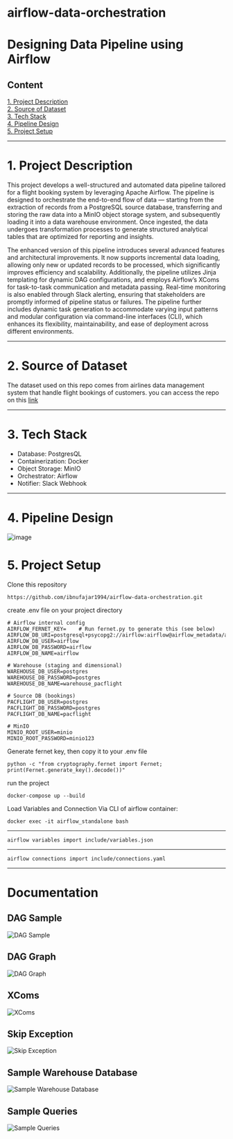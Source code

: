 # airflow-data-orchestration

# **Designing Data Pipeline using Airflow**

## Content
[1. Project Description](#1-project-description)  
[2. Source of Dataset](#2-source-of-dataset)  
[3. Tech Stack](#3-tech-stack)  
[4. Pipeline Design](#4-pipeline-design)  
[5. Project Setup](#5-project-setup)  

---
# 1. Project Description
This project develops a well-structured and automated data pipeline tailored for a flight booking system by leveraging Apache Airflow. The pipeline is designed to orchestrate the end-to-end flow of data — starting from the extraction of records from a PostgreSQL source database, transferring and storing the raw data into a MinIO object storage system, and subsequently loading it into a data warehouse environment. Once ingested, the data undergoes transformation processes to generate structured analytical tables that are optimized for reporting and insights.

The enhanced version of this pipeline introduces several advanced features and architectural improvements. It now supports incremental data loading, allowing only new or updated records to be processed, which significantly improves efficiency and scalability. Additionally, the pipeline utilizes Jinja templating for dynamic DAG configurations, and employs Airflow’s XComs for task-to-task communication and metadata passing. Real-time monitoring is also enabled through Slack alerting, ensuring that stakeholders are promptly informed of pipeline status or failures. The pipeline further includes dynamic task generation to accommodate varying input patterns and modular configuration via command-line interfaces (CLI), which enhances its flexibility, maintainability, and ease of deployment across different environments.

---

# 2. Source of Dataset
The dataset used on this repo comes from airlines data management system that handle flight bookings of customers. you can access the repo on this [link](https://drive.google.com/file/d/1Zu5grD6mKuCcLagggE9R8ILjzvPIbXDQ/view?usp=sharing)

---

# 3. Tech Stack  
- Database: PostgresQL
- Containerization: Docker
- Object Storage: MinIO
- Orchestrator: Airflow
- Notifier: Slack Webhook

---

# 4. Pipeline Design
![image](https://github.com/user-attachments/assets/5325515e-e8d6-4b0d-b723-272c7b5bb7a9)

# 5. Project Setup
Clone this repository
```
https://github.com/ibnufajar1994/airflow-data-orchestration.git
```



create .env file on your project directory
```
# Airflow internal config
AIRFLOW_FERNET_KEY=    # Run fernet.py to generate this (see below)
AIRFLOW_DB_URI=postgresql+psycopg2://airflow:airflow@airflow_metadata/airflow
AIRFLOW_DB_USER=airflow
AIRFLOW_DB_PASSWORD=airflow
AIRFLOW_DB_NAME=airflow

# Warehouse (staging and dimensional)
WAREHOUSE_DB_USER=postgres
WAREHOUSE_DB_PASSWORD=postgres
WAREHOUSE_DB_NAME=warehouse_pacflight

# Source DB (bookings)
PACFLIGHT_DB_USER=postgres
PACFLIGHT_DB_PASSWORD=postgres
PACFLIGHT_DB_NAME=pacflight

# MinIO
MINIO_ROOT_USER=minio
MINIO_ROOT_PASSWORD=minio123
```

Generate fernet key, then copy it to your .env file
```
python -c "from cryptography.fernet import Fernet; print(Fernet.generate_key().decode())"
```

run the project
```
docker-compose up --build
```

Load Variables and Connection Via CLI of airflow container:

```
docker exec -it airflow_standalone bash
```
---
```
airflow variables import include/variables.json
```
---
```
airflow connections import include/connections.yaml
```
---

# Documentation

## DAG Sample
![DAG Sample](sample/1.dag-sample.png)

## DAG Graph
![DAG Graph](sample/2.dag-graph.png)

## XComs
![XComs](sample/3.Xcoms.png)

## Skip Exception
![Skip Exception](sample/4.skip-exception.png)

## Sample Warehouse Database
![Sample Warehouse Database](sample/5.sample-warehouse-database.png)

## Sample Queries
![Sample Queries](sample/6.sample-queries.png)


  

